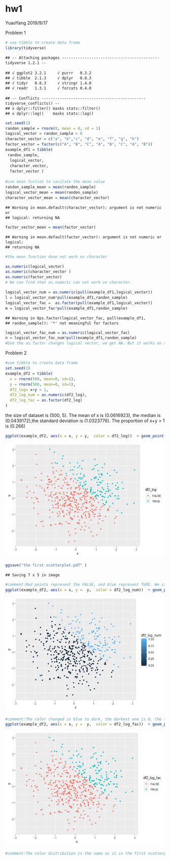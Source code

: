 hw1
================
YuaoYang
2019/9/17

Problem 1

``` r
# use tibble to create data frame
library(tidyverse)
```

    ## -- Attaching packages ------------------------------------------- tidyverse 1.2.1 --

    ## √ ggplot2 3.2.1     √ purrr   0.3.2
    ## √ tibble  2.1.3     √ dplyr   0.8.3
    ## √ tidyr   0.8.3     √ stringr 1.4.0
    ## √ readr   1.3.1     √ forcats 0.4.0

    ## -- Conflicts ---------------------------------------------- tidyverse_conflicts() --
    ## x dplyr::filter() masks stats::filter()
    ## x dplyr::lag()    masks stats::lag()

``` r
set.seed(1)
randon_sample = rnorm(8, mean = 0, sd = 1)
logical_vector = randon_sample > 0
character_vector = c("a", "b","c", "d", "e", "f", "g", "h")
factor_vector = factor(c("A", "B", "C", "A", "B", "C", "A", "B"))
example_df1 = tibble(
 randon_sample,
  logical_vector,
  character_vector,
  factor_vector )

#use mean fuction to caculate the mean value
randon_sample_mean = mean(randon_sample)
logical_vector_mean = mean(randon_sample)
character_vector_mean = mean(character_vector)
```

    ## Warning in mean.default(character_vector): argument is not numeric or
    ## logical: returning NA

``` r
factor_vector_mean = mean(factor_vector)
```

    ## Warning in mean.default(factor_vector): argument is not numeric or logical:
    ## returning NA

``` r
#the mean function dose not work on character 
```

``` r
as.numeric(logical_vector)
as.numeric(character_vector )
as.numeric(factor_vector)
# We can find that as.numeric can not work on character.
```

``` r
logical_vector_num = as.numeric(pull(example_df1,logical_vector))
l = logical_vector_num*pull(example_df1,randon_sample)
logical_vector_fac =  as.factor(pull(example_df1,logical_vector))
m = logical_vector_fac*pull(example_df1,randon_sample)
```

    ## Warning in Ops.factor(logical_vector_fac, pull(example_df1,
    ## randon_sample)): '*' not meaningful for factors

``` r
logical_vector_fac_num = as.numeric(logical_vector_fac)
n = logical_vector_fac_num*pull(example_df1,randon_sample)
#Use the as.factor changes logical vector, we get NA. But it works on as.numeric function,TRUE=1, FALSE=0.
```

Problem 2

``` r
#use tibble to create data frame
set.seed(2)
example_df2 = tibble(
  x = rnorm(500, mean=0, sd=1),
  y = rnorm(500, mean=0, sd=1),
  df2_log= x+y > 1,
  df2_log_num = as.numeric(df2_log),
  df2_log_fac = as.factor(df2_log)
)
```

the size of dataset is (500, 5). The mean of x is (0.0616923), the
median is (0.0439172),the standard deviation is (1.0323776). The
proportion of x+y \> 1 is
(0.266)

``` r
ggplot(example_df2, aes(x = x, y = y,  color = df2_log))  + geom_point()
```

![](p8105_hw1_yy3020_files/figure-gfm/unnamed-chunk-4-1.png)<!-- -->

``` r
ggsave("the first scatterplot.pdf" )
```

    ## Saving 7 x 5 in image

``` r
#comment:Red points represent the FALSE, and blue represent TURE. We can find that the blue one is above the red one, because x+y>1, which means blue one >1. We also can find there is like a line to seperate blue and red one which is most appropriate to x+y=1.
ggplot(example_df2, aes(x = x, y =  y,  color = df2_log_num))  + geom_point()
```

![](p8105_hw1_yy3020_files/figure-gfm/unnamed-chunk-4-2.png)<!-- -->

``` r
#comment:The color changed in blue to dark, the darkest one is 0, the ligher blue is 1, because as.numeric change the TRUE to 1, FALSE to 0.We also can find there is like a line to seperate blue and red one which is most appropriate to x+y=1.
ggplot(example_df2, aes(x = x, y =  y,  color = df2_log_fac))  + geom_point()
```

![](p8105_hw1_yy3020_files/figure-gfm/unnamed-chunk-4-3.png)<!-- -->

``` r
#comment:The color distribution is the same as it in the first scatterplot.We also can find there is like a line to seperate blue and red one which is most appropriate to x+y=1.
```
